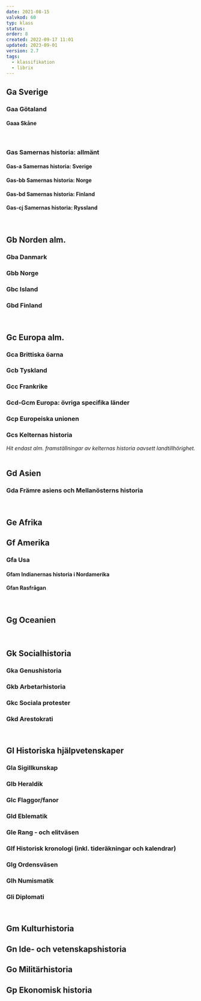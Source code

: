 ```yaml
---
date: 2021-08-15
valvkod: 60
typ: klass
status: 
order: 8
created: 2022-09-17 11:01
updated: 2023-09-01
version: 2.7
tags:
  - klassifikation
  - librix
---
```


## Ga Sverige
### Gaa Götaland
#### Gaaa Skåne
<br>

### Gas Samernas historia: allmänt
#### Gas-a Samernas historia: Sverige
#### Gas-bb Samernas historia: Norge
#### Gas-bd Samernas historia: Finland
#### Gas-cj Samernas historia: Ryssland
<br>

## Gb Norden alm.
### Gba  Danmark
### Gbb  Norge
### Gbc  Island
### Gbd  Finland
<br>

## Gc Europa alm.
### Gca Brittiska öarna
### Gcb Tyskland
### Gcc Frankrike
### Gcd-Gcm Europa: övriga specifika länder
### Gcp Europeiska unionen
### Gcs Kelternas historia  
*Hit endast alm. framställningar av kelternas historia oavsett landtillhörighet.*<br>
<br>

## Gd Asien
### Gda Främre asiens och Mellanösterns historia
<br>

## Ge Afrika
## Gf Amerika
### Gfa Usa
#### Gfam Indianernas historia i Nordamerika
#### Gfan Rasfrågan
<br>

## Gg Oceanien
<br>

## Gk Socialhistoria
### Gka  Genushistoria
### Gkb  Arbetarhistoria
### Gkc  Sociala protester
### Gkd  Arestokrati 
<br>

## Gl Historiska hjälpvetenskaper
### Gla  Sigillkunskap
### Glb  Heraldik
### Glc  Flaggor/fanor
### Gld  Eblematik
### Gle  Rang - och elitväsen
### Glf  Historisk kronologi (inkl. tideräkningar och kalendrar)
### Glg  Ordensväsen
### Glh  Numismatik
### Gli  Diplomati
<br>

## Gm Kulturhistoria
## Gn Ide- och vetenskapshistoria
## Go Militärhistoria
## Gp Ekonomisk historia
